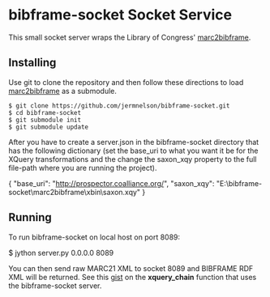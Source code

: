 # bibframe-socket Socket Service
This small socket server wraps the Library of Congress'
[marc2bibframe][marc2bibframe].

## Installing
Use git to clone the repository and then follow these directions to load 
[marc2bibframe][marc2bibframe] as a submodule. 

    $ git clone https://github.com/jermnelson/bibframe-socket.git
    $ cd bibframe-socket
    $ git submodule init
    $ git submodule update

After you have to create a server.json in the bibframe-socket directory 
that has the following dictionary (set the base_uri to what you want 
it be for the XQuery transformations and the change the saxon_xqy 
property to the full file-path where you are running the project).

{
  "base_uri": "http://prospector.coalliance.org/",
  "saxon_xqy": "E:\\bibframe-socket\\marc2bibframe\\xbin\\saxon.xqy"
}

## Running
To run bibframe-socket on local host on port 8089:

$ jython server.py 0.0.0.0 8089

You can then send raw MARC21 XML to socket 8089 and BIBFRAME RDF XML
will be returned. See this [gist](https://gist.github.com/jermnelson/872c32d689bfbd6c0fec)
on the **xquery_chain** function that uses the bibframe-socket server.



[marc2bibframe]: https://github.com/lcnetdev/marc2bibframe/
